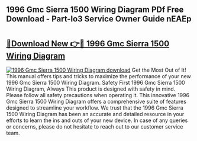 ## 1996 Gmc Sierra 1500 Wiring Diagram PDf Free Download - Part-Io3 Service Owner Guide nEAEp

# <h2><a href="http://dfp0rni.blite.top/?on=1996+Gmc+Sierra+1500+Wiring+Diagram">🔗Download New 👉🔴 1996 Gmc Sierra 1500 Wiring Diagram</a></h2>

[![1996 Gmc Sierra 1500 Wiring Diagram download](https://i.imgur.com/lujVjoI.png)](http://dfp0rni.blite.top/?on=1996+Gmc+Sierra+1500+Wiring+Diagram)
Get the Most Out of It! This manual offers tips and tricks to maximize the performance of your new 1996 Gmc Sierra 1500 Wiring Diagram. Safety First 1996 Gmc Sierra 1500 Wiring Diagram, Always This product is designed with safety in mind. Please follow all safety precautions when operating it. This innovative 1996 Gmc Sierra 1500 Wiring Diagram offers a comprehensive suite of features designed to streamline your workflow. We trust that the 1996 Gmc Sierra 1500 Wiring Diagram has been an accurate and detailed resource in your efforts to learn the ins and outs of your new device. In case of any queries or concerns, please do not hesitate to reach out to our customer service team.
